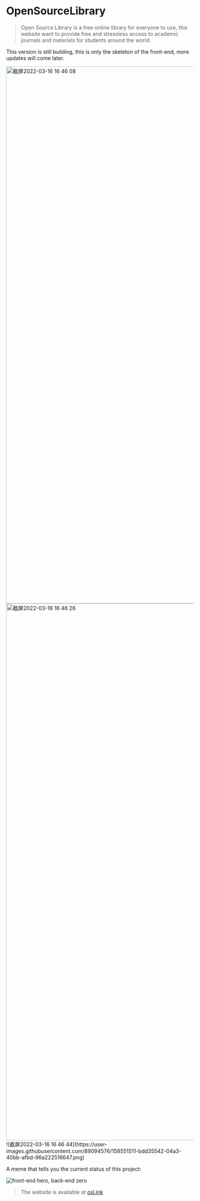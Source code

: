 # OpenSourceLibrary

> Open Source Library is a free online library for everyone to use, 
this website want to provide free and stressless access to academic journals and materials for students around the world.  

This version is still building, this is only the skeleton of the front-end, more updates will come later.  

<img width="1440" alt="截屏2022-03-16 16 46 08" src="https://user-images.githubusercontent.com/89094576/158551476-a8a2859e-f4cd-4a33-b61f-1e6f6d8e3386.png">
<img width="1440" alt="截屏2022-03-16 16 46 26" src="https://user-images.githubusercontent.com/89094576/158551501-6e091f2d-cd9f-468d-ad59-0691d85800c1.png">
![截屏2022-03-16 16 46 44](https://user-images.githubusercontent.com/89094576/158551511-bdd35542-04a3-40bb-afbd-96a222516647.png)


A meme that tells you the current status of this project:  

![front-end hero, back-end zero](http://staticfile.osl.ink/staticFiles/meme1.jpg)

> The website is available at [osl.ink](https://www.osl.ink)
